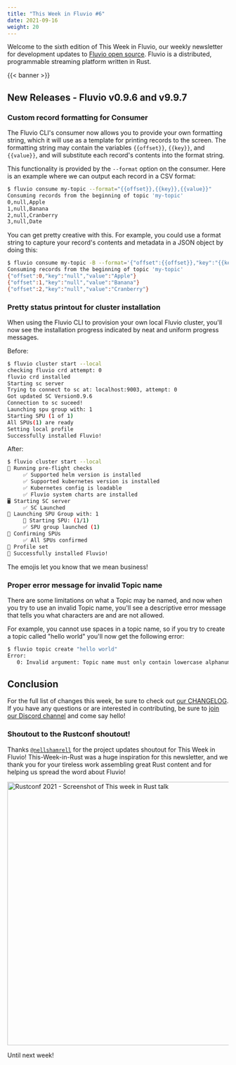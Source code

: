 ```yaml
---
title: "This Week in Fluvio #6"
date: 2021-09-16
weight: 20
---
```


Welcome to the sixth edition of This Week in Fluvio, our weekly newsletter
for development updates to [Fluvio open source]. Fluvio is a distributed,
programmable streaming platform written in Rust.

{{< banner >}}

## New Releases - Fluvio v0.9.6 and v9.9.7

### Custom record formatting for Consumer

The Fluvio CLI's consumer now allows you to provide your own formatting string,
which it will use as a template for printing records to the screen. The formatting
string may contain the variables `{{offset}}`, `{{key}}`, and `{{value}}`, and
will substitute each record's contents into the format string.

This functionality is provided by the `--format` option on the consumer. Here is
an example where we can output each record in a CSV format:

```bash
$ fluvio consume my-topic --format="{{offset}},{{key}},{{value}}"
Consuming records from the beginning of topic 'my-topic'
0,null,Apple
1,null,Banana
2,null,Cranberry
3,null,Date
```

You can get pretty creative with this. For example, you could use a format string
to capture your record's contents and metadata in a JSON object by doing this:

```bash
$ fluvio consume my-topic -B --format='{"offset":{{offset}},"key":"{{key}}","value":"{{value}}"}'
Consuming records from the beginning of topic 'my-topic'
{"offset":0,"key":"null","value":"Apple"}
{"offset":1,"key":"null","value":"Banana"}
{"offset":2,"key":"null","value":"Cranberry"}
```

### Pretty status printout for cluster installation

When using the Fluvio CLI to provision your own local Fluvio cluster, you'll now
see the installation progress indicated by neat and uniform progress messages.

Before:

```bash
$ fluvio cluster start --local
checking fluvio crd attempt: 0
fluvio crd installed
Starting sc server
Trying to connect to sc at: localhost:9003, attempt: 0
Got updated SC Version0.9.6
Connection to sc suceed!
Launching spu group with: 1
Starting SPU (1 of 1)
All SPUs(1) are ready
Setting local profile
Successfully installed Fluvio!
```

After:

```bash
$ fluvio cluster start --local
📝 Running pre-flight checks
     ✅ Supported helm version is installed
     ✅ Supported kubernetes version is installed
     ✅ Kubernetes config is loadable
     ✅ Fluvio system charts are installed
🖥️ Starting SC server
     ✅ SC Launched
🤖 Launching SPU Group with: 1
     🤖 Starting SPU: (1/1)
     ✅ SPU group launched (1)
💙 Confirming SPUs
     ✅ All SPUs confirmed
👤 Profile set
🎯 Successfully installed Fluvio!
```

The emojis let you know that we mean business!

### Proper error message for invalid Topic name

There are some limitations on what a Topic may be named, and now when you
try to use an invalid Topic name, you'll see a descriptive error message
that tells you what characters are and are not allowed.

For example, you cannot use spaces in a topic name, so if you try to create
a topic called "hello world" you'll now get the following error:

```bash
$ fluvio topic create "hello world"
Error:
   0: Invalid argument: Topic name must only contain lowercase alphanumeric characters or '-'.
```

## Conclusion

For the full list of changes this week, be sure to check out [our CHANGELOG]. If you have any
questions or are interested in contributing, be sure to [join our Discord channel] and
come say hello!

### Shoutout to the Rustconf shoutout!

Thanks [`@nellshamrell`] for the project updates shoutout for This Week in Fluvio!
This-Week-in-Rust was a huge inspiration for this newsletter, and we thank you for
your tireless work assembling great Rust content and for helping us spread the word
about Fluvio!

<a href="https://youtu.be/OZPXhmy-wVw?t=761">
<img src="/news/images/0006/rustconf.png" style="width:600px" alt="Rustconf 2021 - Screenshot of This week in Rust talk"/>
</a>

[`@nellshamrell`]: https://github.com/nellshamrell

Until next week!

[Fluvio open source]: https://github.com/infinyon/fluvio
[wasmtime API since 0.28]: https://github.com/alexcrichton/rfcs-2/blob/new-api/accepted/new-api.md
[our CHANGELOG]: https://github.com/infinyon/fluvio/blob/master/CHANGELOG.md
[join our Discord channel]: https://discordapp.com/invite/bBG2dTz
